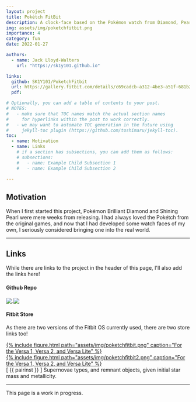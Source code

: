 ```yaml
---
layout: project
title: Pokétch FitBit
description: A clock-face based on the Pokémon watch from Diamond, Pearl, and Platinum.
img: assets/img/poketchfitbit.png
importance: 4
category: fun
date: 2022-01-27

authors:
  - name: Jack Lloyd-Walters
    url: "https://sk1y101.github.io"

links:
  github: SK1Y101/PoketchFitbit
  url: https://gallery.fitbit.com/details/c69cadcb-a312-4be3-a51f-681b259364c4
  pdf:

# Optionally, you can add a table of contents to your post.
# NOTES:
#   - make sure that TOC names match the actual section names
#     for hyperlinks within the post to work correctly.
#   - we may want to automate TOC generation in the future using
#     jekyll-toc plugin (https://github.com/toshimaru/jekyll-toc).
toc:
  - name: Motivation
  - name: Links
    # if a section has subsections, you can add them as follows:
    # subsections:
    #   - name: Example Child Subsection 1
    #   - name: Example Child Subsection 2

---
```


## Motivation

When I first started this project, Pokémon Brilliant Diamond and Shining Pearl were mere weeks from releasing. I had always loved the Pokétch from the original games, and now that I had developed some watch faces of my own, I seriously considered bringing one into the real world.

***

## Links

While there are links to the project in the header of this page, I'll also add the links here!

#### Github Repo

<a href="https://github.com/SK1y101/PoketchFitbit">
  <img align="center" class="imgresize ghcard-light" src="https://github-readme-stats.vercel.app/api/pin/?username=SK1y101&repo=PoketchFitbit&border_radius=20&title_color=2698BA&icon_color=2698BA&text_color=000000&bg_color=EEEEEE&border_color=2A2A2B"/>
  <img align="center" class="imgresize ghcard-dark" src="https://github-readme-stats.vercel.app/api/pin/?username=SK1y101&repo=PoketchFitbit&border_radius=20&title_color=B3FFFF&icon_color=B3FFFF&text_color=A3A3A6&bg_color=2A2A2B&border_color=EEEEEE"/>
</a>

#### Fitbit Store

As there are two versions of the Fitbit OS currently used, there are two store links too!

<div class="row">
  <div class="col-sm g-0 imgfig">
    <a href="https://gallery.fitbit.com/details/c69cadcb-a312-4be3-a51f-681b259364c4">
      {% include figure.html path="assets/img/poketchfitbit.png" caption="For the Versa 1, Versa 2, and Versa Lite" %}
    </a>
  </div>
  <div class="col-sm g-0 imgfig">
    <a href="https://gallery.fitbit.com/details/5f740578-6ec4-4bf3-a98b-561e2d94fd0c">
      {% include figure.html path="assets/img/poketchfitbit2.png" caption="For the Versa 1, Versa 2, and Versa Lite" %}
    </a>
  </div>
</div>
<div class="caption">
    <fig>[ {{ pairinst }} ]</fig> Supernovae types, and remnant objects, given initial star mass and metallicity. <d-cite key="remnanttype"></d-cite> <d-cite key="supernovaetype"></d-cite>
</div>

***

This page is a work in progress.
